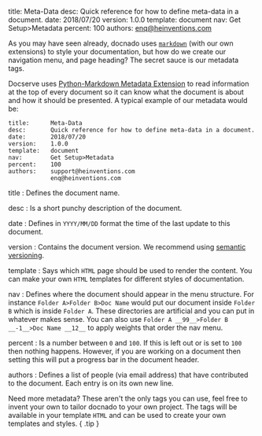 title:      Meta-Data
desc:       Quick reference for how to define meta-data in a document.
date:       2018/07/20
version:    1.0.0
template:   document
nav:        Get Setup>Metadata
percent:    100
authors:    enq@heinventions.com

As you may have seen already, docnado uses [`markdown`](https://en.wikipedia.org/wiki/Markdown) (with our own extensions) to style your documentation, but how do we create our navigation menu, and page heading? The secret sauce is our metadata tags.

Docserve uses [Python-Markdown Metadata Extension](https://python-markdown.github.io/extensions/meta_data/) to read information at the top of every document so it can know what the document is about and how it should be presented. A typical example of our metadata would be:

```text
title:      Meta-Data
desc:       Quick reference for how to define meta-data in a document.
date:       2018/07/20
version:    1.0.0
template:   document
nav:        Get Setup>Metadata
percent:    100
authors:    support@heinventions.com
            enq@heinventions.com
```

title
: Defines the document name.

desc
: Is a short punchy description of the document.

date
: Defines in `YYYY/MM/DD` format the time of the last update to this document.

version
: Contains the document version. We recommend using [semantic versioning](https://semver.org/).

template
: Says which `HTML` page should be used to render the content. You can make your own `HTML` templates for different styles of documentation.

nav
: Defines where the document should appear in the menu structure. For instance `Folder A>Folder B>Doc Name` would put our document inside `Folder B` which is inside `Folder A`. These directories are artificial and you can put in whatever makes sense. You can also use `Folder A __99__>Folder B __-1__>Doc Name __12__` to apply weights that order the nav menu.

percent
: Is a number between `0` and `100`. If this is left out or is set to `100` then nothing happens. However, if you are working on a document then setting this will put a progress bar in the document header.

authors
: Defines a list of people (via email address) that have contributed to the document. Each entry is on its own new line.

Need more metadata? These aren't the only tags you can use, feel free to invent your own to tailor docnado to your own project.
The tags will be available in your template `HTML` and can be used to create your own templates and styles.
{ .tip }
